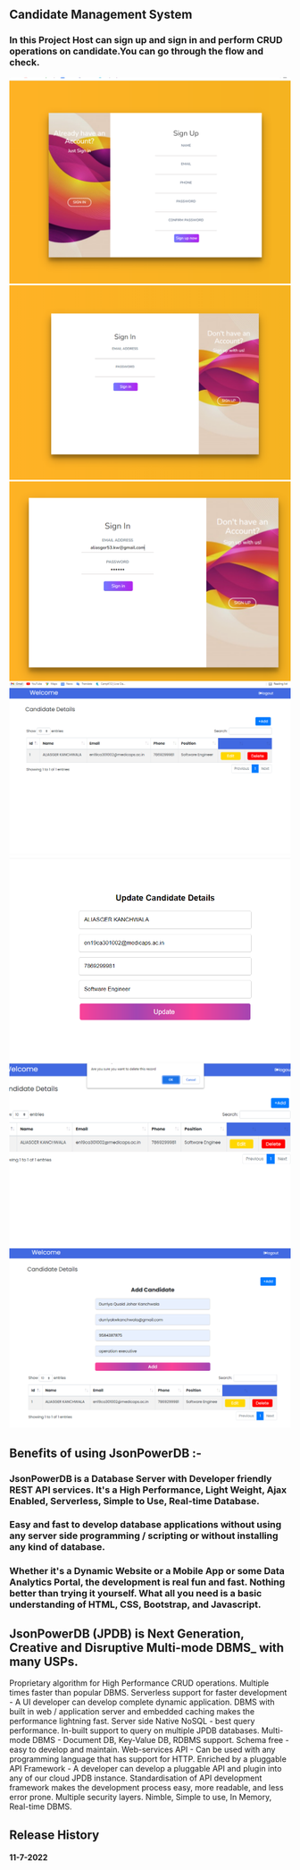 ## Candidate Management System
### In this Project Host can sign up and sign in and perform CRUD operations on candidate.You can go through the flow and check.

![alt text](https://raw.githubusercontent.com/Aliasger786/project_login2xplore/master/images/s1.png)
![alt text](https://raw.githubusercontent.com/Aliasger786/project_login2xplore/master/images/s2.png)
![alt text](https://raw.githubusercontent.com/Aliasger786/project_login2xplore/master/images/s3.png)
![alt text](https://raw.githubusercontent.com/Aliasger786/project_login2xplore/master/images/s4.png)
![alt text](https://raw.githubusercontent.com/Aliasger786/project_login2xplore/master/images/s5.png)
![alt text](https://raw.githubusercontent.com/Aliasger786/project_login2xplore/master/images/s6.png)
![alt text](https://raw.githubusercontent.com/Aliasger786/project_login2xplore/master/images/s7.png)

## Benefits of using JsonPowerDB :-

### JsonPowerDB is a Database Server with Developer friendly REST API services. It's a High Performance, Light Weight, Ajax Enabled, Serverless, Simple to Use, Real-time Database.
### Easy and fast to develop database applications without using any server side programming / scripting or without installing any kind of database.

### Whether it's a Dynamic Website or a Mobile App or some Data Analytics Portal, the development is real fun and fast. Nothing better than trying it yourself. What all you need is a basic understanding of HTML, CSS, Bootstrap, and Javascript.

## JsonPowerDB (JPDB) is Next Generation, Creative and Disruptive Multi-mode DBMS_ with many USPs.
Proprietary algorithm for High Performance CRUD operations. 
Multiple times faster than popular DBMS.
Serverless support for faster development - A UI developer can develop complete dynamic application.
DBMS with built in web / application server and embedded caching makes the performance lightning fast.
Server side Native NoSQL - best query performance.
In-built support to query on multiple JPDB databases.
Multi-mode DBMS - Document DB, Key-Value DB, RDBMS support.
Schema free - easy to develop and maintain.
Web-services API - Can be used with any programming language that has support for HTTP.
Enriched by a pluggable API Framework - A developer can develop a pluggable API and plugin into any of our cloud JPDB instance.
Standardisation of API development framework makes the development process easy, more readable, and less error prone.
Multiple security layers.
Nimble, Simple to use, In Memory, Real-time DBMS.

## Release History
#### 11-7-2022
